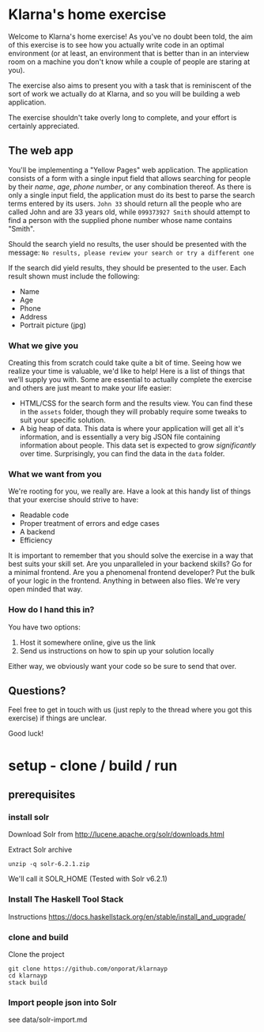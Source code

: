 # Klarna's home exercise
Welcome to Klarna's home exercise! As you've no doubt been told, the aim of this exercise is to see how you actually write code in an optimal environment (or at least, an environment that is better than in an interview room on a machine you don't know while a couple of people are staring at you).

The exercise also aims to present you with a task that is reminiscent of the sort of work we actually do at Klarna, and so you will be building a web application.

The exercise shouldn't take overly long to complete, and your effort is certainly appreciated.

## The web app
You'll be implementing a "Yellow Pages" web application. The application consists of a form with a single input field that allows searching for people by their _name_, _age_, _phone number_, or any combination thereof. As there is only a single input field, the application must do its best to parse the search terms entered by its users. `John 33` should return all the people who are called John and are 33 years old, while `099373927 Smith` should attempt to find a person with the supplied phone number whose name contains "Smith".

Should the search yield no results, the user should be presented with the message: `No results, please review your search or try a different one`

If the search did yield results, they should be presented to the user. Each result shown must include the following:

* Name
* Age
* Phone
* Address
* Portrait picture (jpg)

### What we give you
Creating this from scratch could take quite a bit of time. Seeing how we realize your time is valuable, we'd like to help! Here is a list of things that we'll supply you with. Some are essential to actually complete the exercise and others are just meant to make your life easier:

* HTML/CSS for the search form and the results view. You can find these in the `assets` folder, though they will probably require some tweaks to suit your specific solution.
* A big heap of data. This data is where your application will get all it's information, and is essentially a very big JSON file containing information about people. This data set is expected to grow *significantly* over time. Surprisingly, you can find the data in the `data` folder.

### What we want from you
We're rooting for you, we really are. Have a look at this handy list of things that your exercise should strive to have:

* Readable code
* Proper treatment of errors and edge cases
* A backend
* Efficiency

It is important to remember that you should solve the exercise in a way that best suits your skill set. Are you unparalleled in your backend skills? Go for a minimal frontend. Are you a phenomenal frontend developer? Put the bulk of your logic in the frontend. Anything in between also flies. We're very open minded that way.

### How do I hand this in?
You have two options:

1. Host it somewhere online, give us the link
2. Send us instructions on how to spin up your solution locally

Either way, we obviously want your code so be sure to send that over.

## Questions?
Feel free to get in touch with us (just reply to the thread where you got this exercise) if things are unclear.

Good luck!

# setup - clone / build / run
## prerequisites
### install solr
Download Solr from http://lucene.apache.org/solr/downloads.html

Extract Solr archive
```
unzip -q solr-6.2.1.zip
```
We'll call it SOLR_HOME
(Tested with Solr v6.2.1)

### Install The Haskell Tool Stack
Instructions https://docs.haskellstack.org/en/stable/install_and_upgrade/

### clone and build
Clone the project
```
git clone https://github.com/onporat/klarnayp
cd klarnayp
stack build
```

### Import people json into Solr
see data/solr-import.md
